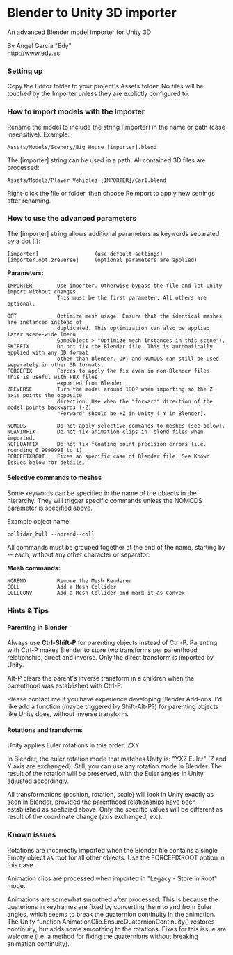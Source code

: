 ﻿Blender to Unity 3D importer
============================

An advanced Blender model importer for Unity 3D

By Angel García "Edy"  
http://www.edy.es

### Setting up

Copy the Editor folder to your project's Assets folder. No files will be touched by the Importer unless they are explictly configured to.

### How to import models with the Importer

Rename the model to include the string [importer] in the name or path (case insensitive). Example:

    Assets/Models/Scenery/Big House [importer].blend

The [importer] string can be used in a path. All contained 3D files are processed:

    Assets/Models/Player Vehicles [IMPORTER]/Car1.blend

Right-click the file or folder, then choose Reimport to apply new settings after renaming.

### How to use the advanced parameters

The [importer] string allows additional parameters as keywords separated by a dot (.):

	[importer]					(use default settings)
	[importer.opt.zreverse]		(optional parameters are applied)

**Parameters:**

	IMPORTER		Use importer. Otherwise bypass the file and let Unity import without changes.
					This must be the first parameter. All others are optional.
	
	OPT				Optimize mesh usage. Ensure that the identical meshes are instanced instead of 
					duplicated.	This optimization can also be applied later scene-wide (menu 
					GameObject > "Optimize mesh instances in this scene").
	SKIPFIX			Do not fix the Blender file. This is automatically applied with any 3D format
					other than Blender. OPT and NOMODS can still be used separately in other 3D formats.
	FORCEFIX		Forces to apply the fix even in non-Blender files. This is useful with FBX files
					exported from Blender.
	ZREVERSE		Turn the model around 180º when importing so the Z axis points the opposite 
					direction. Use when the "forward" direction of the model points	backwards (-Z).
					"Forward" should be +Z in Unity (-Y in Blender).
	
	NOMODS			Do not apply selective commands to meshes (see below).	
	NOANIMFIX		Do not fix animation clips in .blend files when imported.
	NOFLOATFIX		Do not fix floating point precision errors (i.e. rounding 0.9999998 to 1)
	FORCEFIXROOT	Fixes an specific case of Blender file. See Known Issues below for details.

#### Selective commands to meshes

Some keywords can be specified in the name of the objects in the hierarchy. They will trigger
specific commands unless the NOMODS parameter is specified above.

Example object name:

	collider_hull --norend--coll
	
All commands must be grouped together at the end of the name, starting by -- each, without
any other character or separator.

**Mesh commands:**

	NOREND			Remove the Mesh Renderer
	COLL			Add a Mesh Collider
	COLLCONV		Add a Mesh Collider and mark it as Convex

### Hints & Tips

#### Parenting in Blender

Always use **Ctrl-Shift-P** for parenting objects instead of Ctrl-P. Parenting with Ctrl-P 
makes Blender to store two transforms per parenthood relationship, direct and inverse. 
Only the direct transform is imported by Unity.

Alt-P clears the parent's inverse transform in a children when the parenthood was established with Ctrl-P.

Please contact me if you have experience developing Blender Add-ons. I'd like add a function
(maybe triggered by Shift-Alt-P?) for parenting objects like Unity does, without inverse transform.

#### Rotations and transforms

Unity applies Euler rotations in this order: ZXY

In Blender, the euler rotation mode that matches Unity is: "YXZ Euler" (Z and Y axis are exchanged). 
Still, you can use any rotation mode in Blender. The result of the rotation will be preserved, with 
the Euler angles in Unity adjusted accordingly.

All transformations (position, rotation, scale) will look in Unity exactly as seen in Blender, 
provided the parenthood relationships have been established as speficied above. Only the specific 
values will be different as result of the coordinate change (axis exchanged, etc).

### Known issues

Rotations are incorrectly imported when the Blender file contains a single Empty object as root for 
all other objects. Use the FORCEFIXROOT option in this case.

Animation clips are processed when imported in "Legacy - Store in Root" mode.

Animations are somewhat smoothed after processed. This is because the quaterions in keyframes are
fixed by converting them to and from Euler angles, which seems to break the quaternion continuity
in the animation. The Unity function AnimationClip.EnsureQuaternionContinuity() restores continuity, 
but adds some smoothing to the rotations. Fixes for this issue are welcome (i.e. a method for 
fixing the quaternions without breaking animation continuity).
